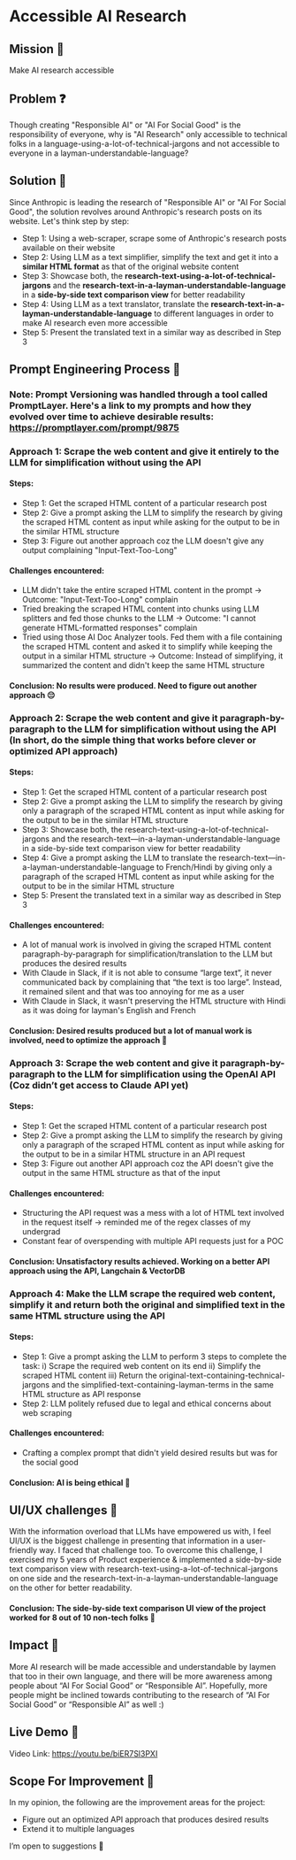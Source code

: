 # Accessible AI Research

## Mission 🚀

Make AI research accessible

## Problem ❓

Though creating "Responsible AI" or "AI For Social Good" is the responsibility of everyone, why is "AI Research" only accessible to technical folks in a language-using-a-lot-of-technical-jargons and not accessible to everyone in a layman-understandable-language?

## Solution 🔧 

Since Anthropic is leading the research of "Responsible AI" or "AI For Social Good", the solution revolves around Anthropic's research posts on its website. Let's think step by step:
- Step 1: Using a web-scraper, scrape some of Anthropic's research posts available on their website
- Step 2: Using LLM as a text simplifier, simplify the text and get it into a **similar HTML format** as that of the original website content
- Step 3: Showcase both, the **research-text-using-a-lot-of-technical-jargons** and the **research-text-in-a-layman-understandable-language** in a **side-by-side text comparison view** for better readability
- Step 4: Using LLM as a text translator, translate the **research-text-in-a-layman-understandable-language** to different languages in order to make AI research even more accessible
- Step 5: Present the translated text in a similar way as described in Step 3

## Prompt Engineering Process 🔁

### Note: Prompt Versioning was handled through a tool called PromptLayer. Here's a link to my prompts and how they evolved over time to achieve desirable results: https://promptlayer.com/prompt/9875

### Approach 1: Scrape the web content and give it entirely to the LLM for simplification without using the API

#### Steps:
- Step 1: Get the scraped HTML content of a particular research post
- Step 2: Give a prompt asking the LLM to simplify the research by giving the scraped HTML content as input while asking for the output to be in the similar HTML structure
- Step 3: Figure out another approach coz the LLM doesn't give any output complaining "Input-Text-Too-Long"

#### Challenges encountered:
- LLM didn't take the entire scraped HTML content in the prompt -> Outcome: "Input-Text-Too-Long" complain
- Tried breaking the scraped HTML content into chunks using LLM splitters and fed those chunks to the LLM -> Outcome: "I cannot generate HTML-formatted responses" complain
- Tried using those AI Doc Analyzer tools. Fed them with a file containing the scraped HTML content and asked it to simplify while keeping the output in a similar HTML structure -> Outcome: Instead of simplifying, it summarized the content and didn't keep the same HTML structure

#### Conclusion: No results were produced. Need to figure out another approach 😔

### Approach 2: Scrape the web content and give it paragraph-by-paragraph to the LLM for simplification without using the API (In short, do the simple thing that works before clever or optimized API approach)

#### Steps:
- Step 1: Get the scraped HTML content of a particular research post
- Step 2: Give a prompt asking the LLM to simplify the research by giving only a paragraph of the scraped HTML content as input while asking for the output to be in the similar HTML structure
- Step 3: Showcase both, the research-text-using-a-lot-of-technical-jargons and the research-text—in-a-layman-understandable-language in a side-by-side text comparison view for better readability
- Step 4: Give a prompt asking the LLM to translate the research-text—in-a-layman-understandable-language to French/Hindi by giving only a paragraph of the scraped HTML content as input while asking for the output to be in the similar HTML structure
- Step 5: Present the translated text in a similar way as described in Step 3

#### Challenges encountered:
- A lot of manual work is involved in giving the scraped HTML content paragraph-by-paragraph for simplification/translation to the LLM but produces the desired results
- With Claude in Slack, if it is not able to consume “large text”, it never communicated back by complaining that “the text is too large”. Instead, it remained silent and that was too annoying for me as a user
- With Claude in Slack, it wasn't preserving the HTML structure with Hindi as it was doing for layman's English and French

#### Conclusion: Desired results produced but a lot of manual work is involved, need to optimize the approach 🤔

### Approach 3: Scrape the web content and give it paragraph-by-paragraph to the LLM for simplification using the OpenAI API (Coz didn’t get access to Claude API yet)

#### Steps:
- Step 1: Get the scraped HTML content of a particular research post
- Step 2: Give a prompt asking the LLM to simplify the research by giving only a paragraph of the scraped HTML content as input while asking for the output to be in a similar HTML structure in an API request
- Step 3: Figure out another API approach coz the API doesn't give the output in the same HTML structure as that of the input

#### Challenges encountered:
- Structuring the API request was a mess with a lot of HTML text involved in the request itself -> reminded me of the regex classes of my undergrad
- Constant fear of overspending with multiple API requests just for a POC

#### Conclusion: Unsatisfactory results achieved. Working on a better API approach using the API, Langchain & VectorDB 

### Approach 4: Make the LLM scrape the required web content, simplify it and return both the original and simplified text in the same HTML structure using the API

#### Steps:
- Step 1: Give a prompt asking the LLM to perform 3 steps to complete the task: i) Scrape the required web content on its end ii) Simplify the scraped HTML content iii) Return the original-text-containing-technical-jargons and the simplified-text-containing-layman-terms in the same HTML structure as API response
- Step 2: LLM politely refused due to legal and ethical concerns about web scraping

#### Challenges encountered:
- Crafting a complex prompt that didn't yield desired results but was for the social good

#### Conclusion: AI is being ethical 🎯

## UI/UX challenges 📱

With the information overload that LLMs have empowered us with, I feel UI/UX is the biggest challenge in presenting that information in a user-friendly way. I faced that challenge too. To overcome this challenge, I exercised my 5 years of Product experience & implemented a side-by-side text comparison view with research-text-using-a-lot-of-technical-jargons on one side and the research-text-in-a-layman-understandable-language on the other for better readability. 

#### Conclusion: The side-by-side text comparison UI view of the project worked for 8 out of 10 non-tech folks 📝

## Impact 🌟

More AI research will be made accessible and understandable by laymen that too in their own language, and there will be more awareness among people about “AI For Social Good” or “Responsible AI”. Hopefully, more people might be inclined towards contributing to the research of “AI For Social Good” or “Responsible AI” as well :)

## Live Demo 📄

Video Link: https://youtu.be/biER7Sl3PXI

## Scope For Improvement 📌 

In my opinion, the following are the improvement areas for the project:
- Figure out an optimized API approach that produces desired results
- Extend it to multiple languages

I’m open to suggestions 🤗
